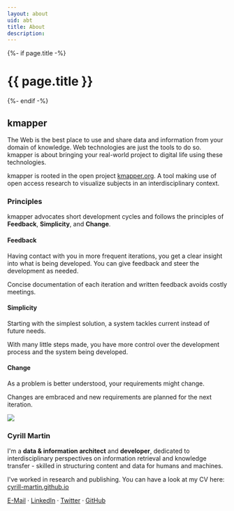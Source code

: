 ```yaml
---
layout: about
uid: abt
title: About
description: 
---
```


<div>
	{%- if page.title -%}
		<!-- Show page title -->
    	<h1>{{ page.title }}</h1>
  	{%- endif -%}
	<h2>kmapper</h2>
	<p>
		The Web is the best place to use and share data and information from your domain of knowledge. Web technologies are just the tools to do so. kmapper is about bringing your real-world project to digital life using these technologies. 
	</p>
	<p>
		kmapper is rooted in the open project <a href="https://www.kmapper.com" target="_blank">kmapper.org</a>. A tool making use of open access research to visualize subjects in an interdisciplinary context. 
	</p>
	<h3>Principles</h3> 
	<p>
		kmapper advocates short development cycles and follows the principles of <b>Feedback</b>, <b>Simplicity</b>, and <b>Change</b>. 
	</p>
	<div class="row">
		<div class="col-4 principle">
			<h4>Feedback</h4>
			<p>
				Having contact with you in more frequent iterations, you get a clear insight into what is being developed. You can give feedback and steer the development as needed. 
			</p>
			<p>
				Concise documentation of each iteration and written feedback avoids costly meetings. 
			</p> 
		</div>
		<div class="col-4 principle">
			<h4>Simplicity</h4>
				<p>
					Starting with the simplest solution, a system tackles current instead of future needs.
				</p>
				<p>
					With many little steps made, you have more control over the development process and the system being developed.
				</p>
		</div>
		<div class="col-4 principle">
			<h4>Change</h4>
			<p>
				As a problem is better understood, your requirements might change.
			</p>
			<p>
				Changes are embraced and new requirements are planned for the next iteration.
			</p>
		</div>
	</div>
</div>
<div>
	<!-- <h2>Leute</h2> -->
	<div class="row">
		<div class="col-3">
			<img class="team-member" src="{{ "/assets/images/people/cyrill.png" | relative_url }}">
		</div>
		<div class="col-9">
			<h3>Cyrill Martin</h3> 
			<p>
				I'm a <b>data & information architect</b> and <b>developer</b>, dedicated to interdisciplinary perspectives on information retrieval and knowledge transfer - skilled in structuring content and data for humans and machines.
			</p>
			<p>
				I've worked in research and publishing. You can have a look at my CV here: <a href="https://cyrill-martin.github.io/" target="_blank">cyrill-martin.github.io</a>
			</p>
			<p>
				<a href="mailto:cyrill.martin@hey.com">E-Mail</a> &#183; 
				<a href="https://www.linkedin.com/in/cyrill-martin-b7177a12b/" target="_blank">LinkedIn</a> &#183; 
				<a href="https://twitter.com/cyrill_martin/" target="_blank">Twitter</a> &#183; 
				<a href="https://github.com/cyrill-martin/" target="_blank">GitHub</a>
			</p>
		</div>
	</div>
</div>

<!-- ## Jobs

Looking for Full Stack Web Developer partner with DevOps interest! Leap of Faith! -->

